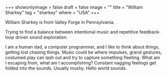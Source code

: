 +++
showonlyimage = false
draft = false
image = ""
title = "William Sharkey"
tag = "sharkey"
where = "USA"
+++

William Sharkey is from Valley Forge in Pennsylvania.

Trying to find a balance between intentional music and repetitive feedback-loop driven sound exploration.

I am a human dad, a computer programmer, and I like to think about things, getting lost chasing things. Music could be where impulses, grand gestures, costumed play can lash out and try to capture something fleeting. What am I escaping from, what am I accomplishing? Constant nagging feelings get folded into the sounds. Usually mushy. Hello world sounds.
